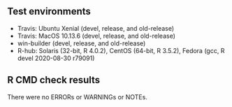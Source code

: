 ## Test environments
* Travis: Ubuntu Xenial (devel, release, and old-release)
* Travis: MacOS 10.13.6 (devel, release, and old-release)
* win-builder (devel, release, and old-release)
* R-hub: Solaris (32-bit, R 4.0.2), CentOS (64-bit, R 3.5.2), Fedora (gcc, R devel 2020-08-30 r79091)

## R CMD check results
There were no ERRORs or WARNINGs or NOTEs.
